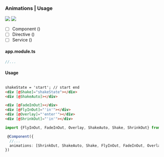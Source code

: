 ### Animations | Usage

[![](https://img.shields.io/badge/Main-readme-white)](../readme.md)
[![](https://img.shields.io/badge/readme-white)](readme.md)

- [ ] Component ()
- [ ] Directive ()
- [ ] Service ()

#### app.module.ts

```typescript
//...
```  

#### Usage

```html

shakeState = 'start'; // start end
<div [@Shake]="shakeState"></div>
<div [@ShakeAuto]></div>

<div [@FadeInOut]></div>
<div [@FlyInOut]="'in'"></div>
<div [@Overlay]="'enter'"></div>
<div [@ShrinkOut]="'in'"></div>

```

```typescript
import {FlyInOut, FadeInOut, Overlay, ShakeAuto, Shake, ShrinkOut} from '@qrsln/utils/Animations';

 @Component({
  //...
  animations: [ShrinkOut, ShakeAuto, Shake, FlyInOut, FadeInOut, Overlay],
})
```
 
